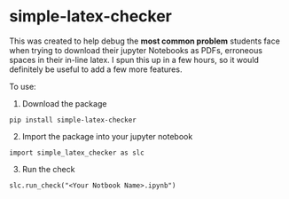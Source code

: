 # simple-latex-checker

This was created to help debug the __most common problem__ students face when trying to download their jupyter Notebooks as PDFs, erroneous spaces in their in-line latex. I spun this up in a few hours, so it would definitely be useful to add a few more features. 

To use:

1. Download the package

`pip install simple-latex-checker`

2. Import the package into your jupyter notebook

`import simple_latex_checker as slc`

3. Run the check

`slc.run_check("<Your Notbook Name>.ipynb")`